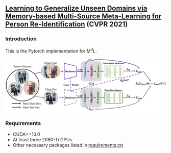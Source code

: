 ## [Learning to Generalize Unseen Domains via Memory-based Multi-Source Meta-Learning for Person Re-Identification](https://arxiv.org/abs/2012.00417) (CVPR 2021)

### Introduction
This is the Pytorch implementation for M<sup>3</sup>L.

![](figures/overview.png)

### Requirements

- CUDA>=10.0
- At least three 2080-Ti GPUs 
- Other necessary packages listed in [requirements.txt](requirements.txt)